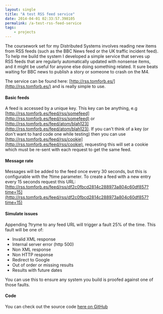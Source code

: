 ```yaml
---
layout: single
title: "A test RSS feed service"
date: 2014-04-01 02:33:57.398105
permalink: /a-test-rss-feed-service
tags:
    - projects
---
```


The coursework set for my Distributed Systems involves reading new items from RSS feeds (such as the BBC News feed or the UK traffic incident feed). To help me build the system I developed a simple service that serves up RSS feeds that are regularly automatically updated with nonsense items, and it might be useful for anyone else doing something related. It sure beats waiting for BBC news to publish a story or someone to crash on the M4.

The service can be found here: [http://rss.tomforb.es/](http://rss.tomforb.es/) and is really simple to use.

#### Basic feeds

A feed is accessed by a unique key. This key can be anything, e.g [http://rss.tomforb.es/feed/rss/somefeed](http://rss.tomforb.es/feed/rss/somefeed) or [http://rss.tomforb.es/feed/atom/blah123](http://rss.tomforb.es/feed/atom/blah123). If you can't think of a key (or don't want to hard code one while testing) then you can use [http://rss.tomforb.es/feed/rss/cookie](http://rss.tomforb.es/feed/rss/cookie), requesting this will set a cookie which must be re-sent with each request to get the same feed.

#### Message rate

Messages will be added to the feed once every 30 seconds, but this is configurable with the ?time parameter. To create a feed with a new entry every 15 seconds request this URL: [http://rss.tomforb.es/feed/rss/df2c0fbcd2814c288973a804c60df857?time=15](http://rss.tomforb.es/feed/rss/df2c0fbcd2814c288973a804c60df857?time=15)

#### Simulate issues

Appending ?tryme to any feed URL will trigger a fault 25% of the time. This fault will be one of:

   * Invalid XML response
   * Internal server error (http 500)
   * Non XML response
   * Non HTTP response
   * Redirect to Google
   * Out of order or missing results
   * Results with future dates

You can use this to ensure any system you build is proofed against one of those faults.

#### Code
You can check out the source code [here on GitHub](https://github.com/orf/feedtester)
    